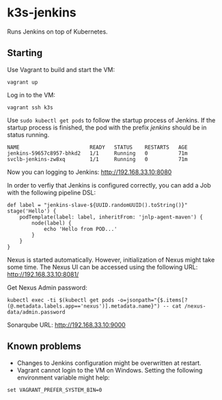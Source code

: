 # k3s-jenkins
Runs Jenkins on top of Kubernetes. 

## Starting
Use Vagrant to build and start the VM:
```
vagrant up
```
Log in to the VM:
```
vagrant ssh k3s
```
Use `sudo kubectl get pods` to follow the startup process of Jenkins. If the startup process is finished, the pod with the prefix _jenkins_ should be in status running.
```
NAME                       READY   STATUS    RESTARTS   AGE
jenkins-59657c8957-bhkd2   1/1     Running   0          71m
svclb-jenkins-zw8xq        1/1     Running   0          71m
```
Now you can logging to Jenkins: http://192.168.33.10:8080

In order to verfiy that Jenkins is configured correctly, you can add a Job with the following pipeline DSL:
```
def label = "jenkins-slave-${UUID.randomUUID().toString()}"
stage('Hello') {
    podTemplate(label: label, inheritFrom: 'jnlp-agent-maven') {
        node(label) {
            echo 'Hello from POD...'
        }
    }
}
```
Nexus is started automatically. However, initialization of Nexus might take some time. The Nexus UI can be accessed using the following URL:
http://192.168.33.10:8081/

Get Nexus Admin password:
```
kubectl exec -ti $(kubectl get pods -o=jsonpath="{$.items[?(@.metadata.labels.app=='nexus')].metadata.name}") -- cat /nexus-data/admin.password
```

Sonarqube URL: http://192.168.33.10:9000

## Known problems
* Changes to Jenkins configuration might be overwritten at restart.
* Vagrant cannot login to the VM on Windows. Setting the following environment variable might help:
```
set VAGRANT_PREFER_SYSTEM_BIN=0
```
